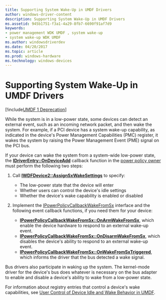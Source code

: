 ```yaml
---
title: Supporting System Wake-Up in UMDF Drivers
author: windows-driver-content
description: Supporting System Wake-Up in UMDF Drivers
ms.assetid: 945b1751-f3a1-4a29-8fb7-6690f91af7d9
keywords:
- power management WDK UMDF , system wake-up
- system wake-up WDK UMDF
ms.author: windowsdriverdev
ms.date: 04/20/2017
ms.topic: article
ms.prod: windows-hardware
ms.technology: windows-devices
---
```


# Supporting System Wake-Up in UMDF Drivers


[!include[UMDF 1 Deprecation](../umdf-1-deprecation.md)]

While the system is in a low-power state, some devices can detect an external event, such as an incoming network packet, and then wake the system. For example, if a PCI device has a system wake-up capability, as indicated in the device's Power Management Capabilities (PMC) register, it wakes the system by raising the Power Management Event (PME) signal on the PCI bus.

If your device can wake the system from a system-wide low-power state, the [**IDriverEntry::OnDeviceAdd**](https://msdn.microsoft.com/library/windows/hardware/ff554896) callback function in the [power policy owner](power-policy-ownership-in-umdf.md) must perform the following two steps:

1.  Call [**IWDFDevice2::AssignSxWakeSettings**](https://msdn.microsoft.com/library/windows/hardware/ff556923) to specify:
    -   The low-power state that the device will enter
    -   Whether users can control the device's idle settings
    -   Whether the device's wake capability is enabled or disabled

2.  Implement the [IPowerPolicyCallbackWakeFromSx](https://msdn.microsoft.com/library/windows/hardware/ff556825) interface and the following event callback functions, if you need them for your device:
    -   [**IPowerPolicyCallbackWakeFromSx::OnArmWakeFromSx**](https://msdn.microsoft.com/library/windows/hardware/ff556826), which enable the device hardware to respond to an external wake-up event.
    -   [**IPowerPolicyCallbackWakeFromSx::OnDisarmWakeFromSx**](https://msdn.microsoft.com/library/windows/hardware/ff556828), which disables the device's ability to respond to an external wake-up event.
    -   [**IPowerPolicyCallbackWakeFromSx::OnWakeFromSxTriggered**](https://msdn.microsoft.com/library/windows/hardware/ff556833), which informs the driver that the bus detected a wake signal.

Bus drivers also participate in waking up the system. The kernel-mode driver for the device's bus does whatever is necessary on the bus adapter to enable and disable a device's ability to wake from a low-power state.

For information about registry entries that control a device's wake capabilities, see [User Control of Device Idle and Wake Behavior in UMDF](user-control-of-device-idle-and-wake-behavior-in-umdf.md).

 

 





